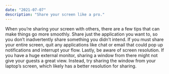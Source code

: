 ```yaml
---
date: "2021-07-07"
description: "Share your screen like a pro."
---
```


When you’re sharing your screen with others, there are a few tips that can make things go more smoothly. Share just the application you want to, so you don’t inadvertently share something you didn’t intend. If you must share your entire screen, quit any applications like chat or email that could pop up notifications and interrupt your flow. Lastly, be aware of screen resolution. If you have a huge external monitor, sharing a window from there might not give your guests a great view. Instead, try sharing the window from your laptop’s screen, which likely has a better resolution for sharing.
